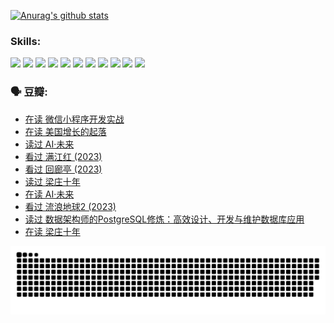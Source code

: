 
[![Anurag's github stats](https://github-readme-stats.vercel.app/api?username=w940853815)](https://github.com/anuraghazra/github-readme-stats)

### Skills:

<code><img height="32" src="https://cdn.jsdelivr.net/npm/simple-icons@v5/icons/python.svg"></code>
<code><img height="32" src="https://cdn.jsdelivr.net/npm/simple-icons@v5/icons/javascript.svg"></code>
<code><img height="32" src="https://cdn.jsdelivr.net/npm/simple-icons@v5/icons/django.svg"></code>
<code><img height="32" src="https://cdn.jsdelivr.net/npm/simple-icons@v5/icons/flask.svg"></code>
<code><img height="32" src="https://cdn.jsdelivr.net/npm/simple-icons@v5/icons/vuetify.svg"></code>
<code><img height="32" src="https://cdn.jsdelivr.net/npm/simple-icons@v5/icons/git.svg"></code>
<code><img height="32" src="https://cdn.jsdelivr.net/npm/simple-icons@v5/icons/docker.svg"></code>
<code><img height="32" src="https://cdn.jsdelivr.net/npm/simple-icons@v5/icons/postgresql.svg"></code>
<code><img height="32" src="https://cdn.jsdelivr.net/npm/simple-icons@v5/icons/elasticsearch.svg"></code>
<code><img height="32" src="https://cdn.jsdelivr.net/npm/simple-icons@v5/icons/macos.svg"></code>
<code><img height="32" src="https://cdn.jsdelivr.net/npm/simple-icons@v5/icons/linux.svg"></code>

### 🗣 豆瓣:

<!-- DOUBAN-ACTIVITIES:START -->
- [在读 微信小程序开发实战](https://www.douban.com/people/136069238/status/4230177692/?_i=84044905)
- [在读 美国增长的起落](https://www.douban.com/people/136069238/status/4220055912/?_i=84044905)
- [读过 AI·未来](https://www.douban.com/people/136069238/status/4220054171/?_i=84044905)
- [看过 满江红‎ (2023)](https://www.douban.com/people/136069238/status/4219146433/?_i=84044905)
- [看过 回廊亭‎ (2023)](https://www.douban.com/people/136069238/status/4215992758/?_i=84044905)
- [读过 梁庄十年](https://www.douban.com/people/136069238/status/4206664969/?_i=84044905)
- [在读 AI·未来](https://www.douban.com/people/136069238/status/4206653520/?_i=84044905)
- [看过 流浪地球2‎ (2023)](https://www.douban.com/people/136069238/status/4199558549/?_i=84044905)
- [读过 数据架构师的PostgreSQL修炼：高效设计、开发与维护数据库应用](https://www.douban.com/people/136069238/status/4199451104/?_i=84044905)
- [在读 梁庄十年](https://www.douban.com/people/136069238/status/4198822794/?_i=84044905)
<!-- DOUBAN-ACTIVITIES:END -->


![Snake animation](https://raw.githubusercontent.com/w940853815/w940853815/output/github-contribution-grid-snake.svg)

<!--
**w940853815/w940853815** is a ✨ _special_ ✨ repository because its `README.md` (this file) appears on your GitHub profile.

Here are some ideas to get you started:

- 🔭 I’m currently working on ...
- 🌱 I’m currently learning ...
- 👯 I’m looking to collaborate on ...
- 🤔 I’m looking for help with ...
- 💬 Ask me about ...
- 📫 How to reach me: ...
- 😄 Pronouns: ...
- ⚡ Fun fact: ...
-->
